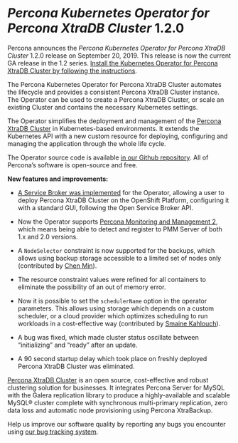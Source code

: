 # *Percona Kubernetes Operator for Percona XtraDB Cluster* 1.2.0

Percona announces the *Percona Kubernetes Operator for Percona XtraDB Cluster*
1.2.0 release on September 20, 2019. This release is now the current GA release
in the 1.2 series. [Install the Kubernetes Operator for Percona XtraDB Cluster
by following the instructions](../kubernetes.md).

The Percona Kubernetes Operator for Percona XtraDB Cluster automates the
lifecycle and provides a consistent Percona XtraDB Cluster instance. The
Operator can be used to create a Percona XtraDB Cluster, or scale an existing
Cluster and contains the necessary Kubernetes settings.

The Operator simplifies the deployment and management of the [Percona XtraDB
Cluster](https://www.percona.com/software/mysql-database/percona-xtradb-cluster)
in Kubernetes-based environments. It extends the Kubernetes API with a new
custom resource for deploying, configuring and managing the application through
the whole life cycle.

The Operator source code is available [in our Github repository](https://github.com/percona/percona-xtradb-cluster-operator).
All of Percona’s software is open-source and free.

**New features and improvements:**


* [A Service Broker was implemented](https://www.percona.com/doc/kubernetes-operator-for-pxc/broker.html)
for the Operator, allowing a user to deploy Percona XtraDB Cluster on the
OpenShift Platform, configuring it with a standard GUI, following the Open
Service Broker API.


* Now the Operator supports [Percona Monitoring and Management 2](https://www.percona.com/doc/percona-monitoring-and-management/2.x/index.html),
which means being able to detect and register to PMM Server of both 1.x and
2.0 versions.


* A `NodeSelector` constraint is now supported for the backups, which allows
using backup storage accessible to a limited set of nodes only (contributed
by [Chen Min](https://github.com/chenmin1992)).


* The resource constraint values were refined for all containers to eliminate
the possibility of an out of memory error.


* Now it is possible to set the `schedulerName` option in the operator
parameters. This allows using storage which depends on a custom scheduler, or
a cloud provider which optimizes scheduling to run workloads in a
cost-effective way (contributed by [Smaine Kahlouch](https://github.com/Smana)).


* A bug was fixed, which made cluster status oscillate between “initializing”
and “ready” after an update.


* A 90 second startup delay which took place on freshly deployed Percona XtraDB
Cluster was eliminated.

[Percona XtraDB Cluster](http://www.percona.com/doc/percona-xtradb-cluster/)
is an open source, cost-effective and robust clustering solution for businesses.
It integrates Percona Server for MySQL with the Galera replication library to
produce a highly-available and scalable MySQL® cluster complete with synchronous
multi-primary replication, zero data loss and automatic node provisioning using
Percona XtraBackup.

Help us improve our software quality by reporting any bugs you encounter using
[our bug tracking system](https://jira.percona.com/secure/Dashboard.jspa).
